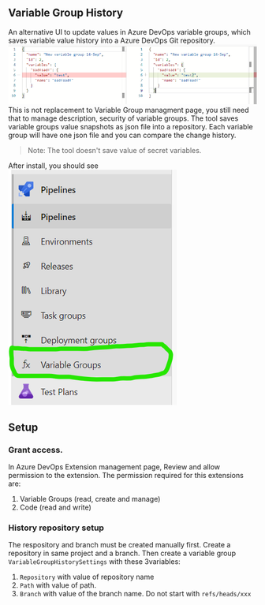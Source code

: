 ## Variable Group History 

An alternative UI to update values in Azure DevOps variable groups, which saves variable value history into a Azure DevOps Git repository. 
![Hub](https://github.com/freesonlee/azure-devops-utilities/blob/vs-extension/images/variablehistory.ui.png?raw=true)This is not replacement to Variable Group managment page, you still need that to manage description, security of variable groups.
The tool saves variable groups value snapshots as json file into a repository. Each variable group will have one json file and you can compare the change history.

> Note: The tool doesn't save value of secret variables.

After install, you should see 
![Hub](https://github.com/freesonlee/azure-devops-utilities/blob/vs-extension/images/variablehistory.hub.png?raw=true)

## Setup
### Grant access.
In Azure DevOps Extension management page, Review and allow permission to the extension. The permission required for this extensions are:
1. Variable Groups (read, create and manage)
1. Code (read and write)

### History repository setup
The respository and branch must be created manually first. Create a repository in same project and a branch. Then create a variable group `VariableGroupHistorySettings` with these 3variables:
1. `Repository` with value of repository name
1. `Path` with value of path.
1. `Branch` with value of the branch name. Do not start with `refs/heads/xxx`

